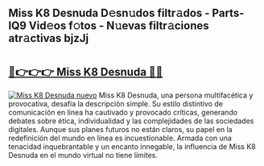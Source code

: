 ## Miss K8 Desnuda D𝚎sn𝚞dos filtr𝚊dos - Parts-lQ9 Vid𝚎os f𝚘tos - N𝚞evas filtr𝚊ciones atr𝚊ctivas bjzJj

# <h2><a href="http://mb05wy.tromn.icu/?c=Miss+K8+Desnuda">🔗👉👉👉 Miss K8 Desnuda 🔗🔗</a></h2>

[![Miss K8 Desnuda nuevo](https://i.imgur.com/pEAQMta.gif)](http://mb05wy.tromn.icu/?c=Miss+K8+Desnuda)
Miss K8 Desnuda, una persona multifacética y provocativa, desafía la descripción simple. Su estilo distintivo de comunicación en línea ha cautivado y provocado críticas, generando debates sobre ética, individualidad y las complejidades de las sociedades digitales. Aunque sus planes futuros no están claros, su papel en la redefinición del mundo en línea es incuestionable. Armada con una tenacidad inquebrantable y un encanto innegable, la influencia de Miss K8 Desnuda en el mundo virtual no tiene límites.
